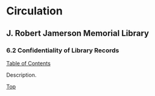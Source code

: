 [0]: ../README.md
[6.2]: confidentiality-of-library-records.md

# Circulation
## J. Robert Jamerson Memorial Library
### 6.2 Confidentiality of Library Records
[Table of Contents][0]

Description.

[Top][6.2]